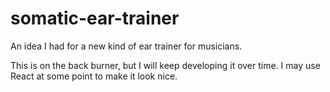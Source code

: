 # somatic-ear-trainer
An idea I had for a new kind of ear trainer for musicians. 

This is on the back burner, but I will keep developing it over time. I may use React at some point to make it look nice. 
